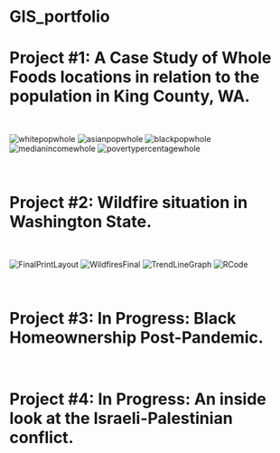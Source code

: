 # GIS_portfolio

# Project #1: A Case Study of Whole Foods locations in relation to the population in King County, WA.
<br>

![whitepopwhole](https://github.com/kaibailey2/GIS_portfolio/assets/148814961/0a483b6f-ecc2-4f15-80be-1efce977a2da)
![asianpopwhole](https://github.com/kaibailey2/GIS_portfolio/assets/148814961/5b3a4059-3393-4484-b38d-b01b49b52253)
![blackpopwhole](https://github.com/kaibailey2/GIS_portfolio/assets/148814961/365608a6-8250-4bde-bd7b-d00cce445edc)
![medianincomewhole](https://github.com/kaibailey2/GIS_portfolio/assets/148814961/f34a5b27-0a38-4507-82c7-580f2778ba89)
![povertypercentagewhole](https://github.com/kaibailey2/GIS_portfolio/assets/148814961/be5538fb-e054-4a3b-add4-af73808e5aca)

<br>

# Project #2: Wildfire situation in Washington State.

<br>

![FinalPrintLayout](https://github.com/kaibailey2/GIS_portfolio/assets/148814961/2ac38316-0eef-45a1-8a4f-94179f105d46)
![WildfiresFinal](https://github.com/kaibailey2/GIS_portfolio/assets/148814961/6d9e722f-4fa9-4bb5-80bf-49dcd3c8b0c5)
![TrendLineGraph](https://github.com/kaibailey2/GIS_portfolio/assets/148814961/c449bea1-4523-4bcb-951d-6220bb691eef)
![RCode](https://github.com/kaibailey2/GIS_portfolio/assets/148814961/cb2f9ee3-a199-425d-ac3e-ffbc8c636e93)

<br> 

# Project #3: In Progress: Black Homeownership Post-Pandemic.

<br>

# Project #4: In Progress: An inside look at the Israeli-Palestinian conflict.
